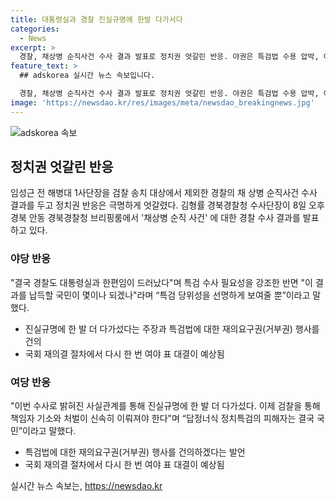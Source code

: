 ```yaml
---
title: 대통령실과 경찰 진실규명에 한발 다가서다
categories:
  - News
excerpt: >
  경찰, 채상병 순직사건 수사 결과 발표로 정치권 엇갈린 반응. 야권은 특검법 수용 압박, 여당은 진실규명에 한 발 더 다가섰다 주장. 국회 재의결로 여야 표 대결 예상. 민주당은 특검 당위성 강조, 국민의힘은 검찰을 통한 책임자 기소와 처벌 요구. 대통령실은 재의요구권 행사 시기에 대해 신중한 모습을 보이며, 특검법의 가결 가능성은 작은 상황.
feature_text: >
  ## adskorea 실시간 뉴스 속보입니다.

  경찰, 채상병 순직사건 수사 결과 발표로 정치권 엇갈린 반응. 야권은 특검법 수용 압박, 여당은 진실규명에 한 발 더 다가섰다 주장. 국회 재의결로 여야 표 대결 예상. 민주당은 특검 당위성 강조, 국민의힘은 검찰을 통한 책임자 기소와 처벌 요구. 대통령실은 재의요구권 행사 시기에 대해 신중한 모습을 보이며, 특검법의 가결 가능성은 작은 상황.
image: 'https://newsdao.kr/res/images/meta/newsdao_breakingnews.jpg'
---
```


<p><img src="https://newsdao.kr/res/images/meta/newsdao_breakingnews.jpg" alt="adskorea 속보" /></p>

<h2 data-ke-size="size26">정치권 엇갈린 반응</h2>

<p data-ke-size="size16">임성근 전 해병대 1사단장을 검찰 송치 대상에서 제외한 경찰의 채 상병 순직사건 수사 결과를 두고 정치권 반응은 극명하게 엇갈렸다. 김형률 경북경찰청 수사단장이 8일 오후 경북 안동 경북경찰청 브리핑룸에서 '채상병 순직 사건' 에 대한 경찰 수사 결과를 발표하고 있다.</p>

<h3>야당 반응</h3>

<p data-ke-size="size16">"결국 경찰도 대통령실과 한편임이 드러났다"며 특검 수사 필요성을 강조한 반면 "이 결과를 납득할 국민이 몇이나 되겠나"라며 “특검 당위성을 선명하게 보여줄 뿐”이라고 말했다.</p>

<ul>
    <li>진실규명에 한 발 더 다가섰다는 주장과 특검법에 대한 재의요구권(거부권) 행사를 건의</li>
    <li>국회 재의결 절차에서 다시 한 번 여야 표 대결이 예상됨</li>
</ul>

<h3>여당 반응</h3>

<p data-ke-size="size16">"이번 수사로 밝혀진 사실관계를 통해 진실규명에 한 발 더 다가섰다. 이제 검찰을 통해 책임자 기소와 처벌이 신속히 이뤄져야 한다"며 “답정너식 정치특검의 피해자는 결국 국민”이라고 말했다.</p>

<ul>
    <li>특검법에 대한 재의요구권(거부권) 행사를 건의하겠다는 발언</li>
    <li>국회 재의결 절차에서 다시 한 번 여야 표 대결이 예상됨</li>
</ul>
실시간 뉴스 속보는, <a href="https://newsdao.kr" rel="dofollow">https://newsdao.kr</a>


